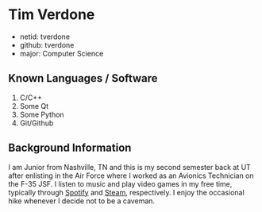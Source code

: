 # Tim Verdone

- netid: tverdone
- github: tverdone
- major: Computer Science

## Known Languages / Software

1. C/C++
1. Some Qt
1. Some Python
1. Git/Github

## Background Information

I am Junior from Nashville, TN and this is my second semester back at UT after enlisting in the Air Force
where I worked as an Avionics Technician on the F-35 JSF. I listen to music and play video games in my free time, typically
through [Spotify](https://www.spotify.com/us/) and [Steam](https://store.steampowered.com/), respectively. I enjoy the occasional
hike whenever I decide not to be a caveman.
